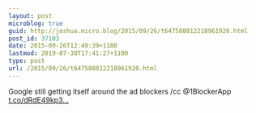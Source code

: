 ```yaml
---
layout: post
microblog: true
guid: http://joshua.micro.blog/2015/09/26/t647588812218961920.html
post_id: 37103
date: 2015-09-26T12:49:39+1100
lastmod: 2019-07-30T17:41:27+1100
type: post
url: /2015/09/26/t647588812218961920.html
---
```

Google still getting itself around the ad blockers /cc @1BlockerApp [t.co/dRdE49kp3...](http://t.co/dRdE49kp38)
